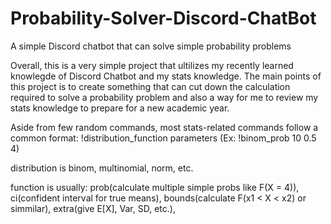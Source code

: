 # Probability-Solver-Discord-ChatBot
A simple Discord chatbot that can solve simple probability problems

Overall, this is a very simple project that ultilizes my recently learned knowlegde of Discord Chatbot and my stats knowledge.
The main points of this project is to create something that can cut down the calculation required to solve a probability problem
and also a way for me to review my stats knowledge to prepare for a new academic year.

Aside from few random commands, most stats-related commands follow a common format:
!distribution_function parameters (Ex: !binom_prob 10 0.5 4)

distribution is binom, multinomial, norm, etc.

function is usually: prob(calculate multiple simple probs like F(X = 4)),
                     ci(confident interval for true means),
                     bounds(calculate F(x1 < X < x2) or simmilar),
                     extra(give E[X], Var, SD, etc.),
